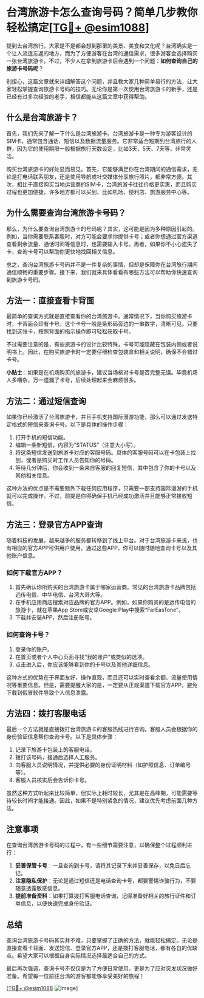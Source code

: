 # 台湾旅游卡怎么查询号码？简单几步教你轻松搞定[[TG💪+ @esim1088](https://t.me/s/esim1088)]

提到去台湾旅行，大家是不是都会想到那里的美景、美食和文化呢？台湾确实是一个让人流连忘返的地方，而为了方便游客在台湾的通信需求，很多游客会选择购买一张台湾旅游卡。不过，不少人在拿到旅游卡后会遇到一个问题：**如何查询自己的旅游卡号码呢**？

别担心，这篇文章就来详细解答这个问题，并且教大家几种简单易行的方法，让大家轻松掌握查询旅游卡号码的技巧。无论你是第一次使用台湾旅游卡的新手，还是已经有过多次经验的老手，相信都能从这篇文章中获得帮助。

## 什么是台湾旅游卡？

首先，我们先来了解一下什么是台湾旅游卡。台湾旅游卡是一种专为游客设计的SIM卡，通常包含通话、短信以及数据流量服务。它非常适合短期到台湾旅行的人群，因为它的使用期限一般根据旅行天数设定，比如3天、5天、7天等，非常灵活。

购买台湾旅游卡的好处显而易见。首先，它能够满足你在台湾期间的通信需求，无论是打电话联系朋友，还是使用导航或社交媒体分享旅行照片，都非常方便。其次，相比于直接购买当地运营商的SIM卡，台湾旅游卡往往价格更实惠，而且购买过程也更加便捷，许多地方都可以买到，比如机场、便利店、旅游服务中心等。

## 为什么需要查询台湾旅游卡号码？

那么，为什么要查询台湾旅游卡的号码呢？其实，这可能是因为多种原因引起的。例如，当你需要联系客服时，对方可能会要求你提供卡号；或者你想通过官方渠道查看剩余流量、通话时间等信息时，也需要输入卡号。再者，如果你不小心遗失了卡，查询卡号可以帮助你更快地找回相关信息。

总之，查询台湾旅游卡号码并不是一件复杂的事情，但却是保障你在台湾旅行期间通信顺畅的重要步骤。接下来，我们就来具体看看有哪些方法可以帮助你快速查询到旅游卡号码。

## 方法一：直接查看卡背面

最简单的查询方式就是直接查看你的台湾旅游卡。通常情况下，当你购买旅游卡时，卡背面会印有卡号。这个卡号一般是条形码旁边的一串数字，清晰可见。只要找到这张卡，按照背面的指示操作即可轻松获取卡号。

不过需要注意的是，有些旅游卡的设计比较特殊，卡号可能隐藏在包装内侧或者说明书上。因此，在购买旅游卡时一定要仔细检查包装盒和相关说明，确保不会错过卡号。

**小贴士**：如果是在机场购买的旅游卡，建议当场核对卡号是否完整无误。毕竟机场人多嘈杂，万一遗漏了卡号，后续处理起来会麻烦很多。

## 方法二：通过短信查询

如果你已经激活了台湾旅游卡，并且手机支持国际漫游功能，那么可以通过发送特定格式的短信来查询卡号。以下是具体的操作步骤：

1. 打开手机的短信功能。
2. 编辑一条新短信，内容为“STATUS”（注意大小写）。
3. 将这条短信发送到旅游卡对应的客服号码。具体的客服号码可以在卡包装上找到，或者是购买时工作人员告知你的号码。
4. 等待几分钟后，你会收到一条来自客服的回复短信，其中包含了你的卡号以及其他相关信息。

这种方法的优点是不需要额外下载任何应用程序，只需要一部支持国际漫游的手机就可以完成操作。不过，前提是你得确保手机已经成功激活并且能够正常接收短信。

## 方法三：登录官方APP查询

随着科技的发展，越来越多的服务都转移到了线上平台。对于台湾旅游卡来说，也有相应的官方APP可供用户使用。通过这些APP，你可以随时随地查询卡号以及其他账户信息。

### 如何下载官方APP？
1. 首先确认你所购买的台湾旅游卡属于哪家运营商。常见的台湾旅游卡品牌包括远传电信、中华电信、台湾大哥大等。
2. 在手机应用商店搜索对应品牌的官方APP。例如，如果你购买的是远传电信的旅游卡，就在苹果App Store或安卓Google Play中搜索“FarEasTone”。
3. 下载并安装APP，然后注册账号。

### 如何查询卡号？
1. 登录你的账户。
2. 在首页或者个人中心页面寻找“我的账户”或类似的选项。
3. 点击进入后，你应该能够看到你的卡号以及其他详细信息。

这种方式的优势在于界面友好，操作直观，而且还可以实时查看余额、流量使用情况等重要信息。但是，需要提醒大家的是，一定要从正规渠道下载官方APP，避免下载到假冒软件导致个人信息泄露。

## 方法四：拨打客服电话

最后一个方法就是直接拨打台湾旅游卡的客服热线进行咨询。客服人员会根据你的身份验证信息帮你查询卡号。以下是具体步骤：

1. 记录下旅游卡包装上的客服电话。
2. 拨打该号码，接通后选择人工服务。
3. 向客服人员说明情况，并提供必要的身份证明材料（如护照信息、订单编号等）。
4. 客服人员核实后会告诉你卡号。

虽然这种方式听起来比较简单，但实际上耗时较长，尤其是在高峰期，可能需要等待较长时间才能接通。因此，如果不是特别紧急的情况，建议优先考虑前面几种方法。

## 注意事项

在查询台湾旅游卡号码的过程中，有一些细节需要注意，以确保整个过程顺利进行：

1. **妥善保管卡号**：一旦查询到卡号，请将其记录下来并妥善保存，以免日后忘记。
2. **注意隐私保护**：无论是通过短信还是电话查询卡号，都要警惕诈骗行为，不要随意透露敏感信息。
3. **提前准备资料**：如果打算拨打客服电话查询，记得准备好相关的旅行证件和订单信息，以便快速完成身份验证。

## 总结

查询台湾旅游卡号码其实并不难，只要掌握了正确的方法，就能轻松搞定。无论是直接查看卡背面、发送短信、登录官方APP，还是拨打客服电话，都有各自的优缺点。希望大家可以根据自身实际情况选择最适合自己的方式。

最后再次强调，查询卡号不仅仅是为了方便日常使用，更是为了应对突发状况做好准备。希望每一位前往台湾的游客都能够享受美好的旅程！

[[TG💪+ @esim1088](https://t.me/s/esim1088) ![Image](https://i.postimg.cc/4NQfJmqS/Snipaste-2025-05-13-00-14-12.png)]